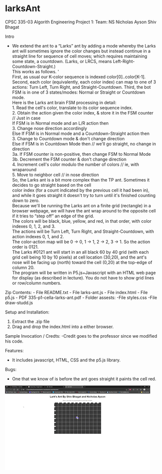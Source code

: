 # larksAnt

CPSC 335-03 Algorith Engineering
Project 1:
Team: NS
Nicholas Ayson
Shiv Bhagat

Intro
   - We extend the ant to a “Larks” ant by adding a mode whereby the Larks ant will sometimes ignore the color
    changes but instead continue in a straight line for sequence of cell moves; which requires maintaining some
    state, a countdown. (Larks, or LRCS, means Left-Right-Countdown-Straight.)  
    This works as follows. '  
    First, as usual our K-color sequence is indexed color[0]..color[K-1].  
    Second, each color (equivalently, each color index) can map to one of 3 actions: Turn Left, Turn Right, and
    Straight-Countdown.
    Third, the bot FSM is in one of 3 states/modes: Normal or Straight or Countdown mode.  
    Here is the Larks ant brain FSM processing in detail:  
    1. Read the cell's color, translate to its color sequence index.  
    2. Obtain the action given the color index, & store it in the FSM counter // Just in case  
    If FSM is in Normal mode and an L/R action then  
    3. Change nose direction accordingly  
    Else If FSM is in Normal mode and a Countdown-Straight action then  
    3. Change to Countdown mode & don't change direction  
    Else if FSM is in Countdown Mode then // we'll go straight, no change in direction  
    3a. If FSM counter is non-positive, then change FSM to Normal Mode  
    3b. Decrement the FSM counter & don't change direction  
    4. Increment cell's color modulo the number of colors // ie, with wraparound  
    5. Move to neighbor cell // in nose direction  
    So, the Larks ant is a bit more complex than the TP ant. Sometimes it decides to go straight based on the cell  
    color index (for a count indicated by the previous cell it had been in), and while it goes straight it doesn't try to
    turn until it's finished counting down to zero.  
    Because we'll be running the Larks ant on a finite grid (rectangle) in a browser webpage, we will have the ant
    wrap around to the opposite cell if it tries to “step off” an edge of the grid.  
    The colors will be black, blue, yellow, and red, in that order, with color indexes 0, 1, 2, and 3.  
    The actions will be Turn Left, Turn Right, and Straight-Countdown, with action indexes 0, 1, and 2.  
    The color-action map will be 0 → 0, 1 → 1, 2 → 2, 3 → 1. So the action order is 0121.  
    The Larks #0121 ant will start in an all black 60 by 40 grid (with each grid cell being 10 by 10 pixels) at cell
    location (30,20), and the ant's nose will be facing up (north) toward the cell (0,20) at the top-edge of column 20.  
    The program will be written in P5.js+Javascript with an HTML web page for display (as described in
    lecture). You do not have to show grid lines or row/column numbers.  
    
Zip Contents:
      - File README.txt
      - File larks-ant.js
      - File index.html
      - File p5.js
      - PDF 335-p1-cella-larks-ant.pdf
      - Folder assests:
        -File styles.css
        -File draw-studd.js
           
Setup and Installation:
  1. Extract the .zip file 
  2. Drag and drop the index.html into a either browser.

Sample Invocation / Credts:
  -Credit goes to the professor since we modified his code.
  
 Features:
  - It includes javascript, HTML, CSS and the p5.js library.
 
 Bugs:
  - One that we know of is before the ant goes straight it paints the cell red.
 
![grab-landing-page](https://github.com/nickayson/Lark-s-Ant/blob/main/giphy%20(2).gif)
